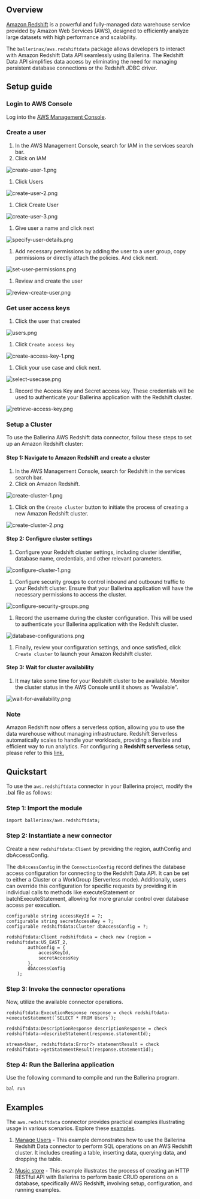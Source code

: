 ## Overview

[Amazon Redshift](https://docs.aws.amazon.com/redshift/latest/mgmt/welcome.html) is a powerful and fully-managed data warehouse service provided by Amazon Web Services (AWS), designed to efficiently analyze large datasets with high performance and scalability.

The `ballerinax/aws.redshiftdata` package allows developers to interact with Amazon Redshift Data API seamlessly using Ballerina. The Redshift Data API simplifies data access by eliminating the need for managing persistent database connections or the Redshift JDBC driver.

## Setup guide

### Login to AWS Console

Log into the [AWS Management Console](https://aws.amazon.com/).

### Create a user

1. In the AWS Management Console, search for IAM in the services search bar.
1. Click on IAM

![create-user-1.png](https://raw.githubusercontent.com/ballerina-platform/module-ballerinax-aws.redshiftdata/main/docs/setup/resources/create-user-1.png)

1. Click Users

![create-user-2.png](https://raw.githubusercontent.com/ballerina-platform/module-ballerinax-aws.redshiftdata/main/docs/setup/resources/create-user-2.png)

1. Click Create User

![create-user-3.png](https://raw.githubusercontent.com/ballerina-platform/module-ballerinax-aws.redshiftdata/main/docs/setup/resources/create-user-3.png)

1. Give user a name and click next

![specify-user-details.png](https://raw.githubusercontent.com/ballerina-platform/module-ballerinax-aws.redshiftdata/main/docs/setup/resources/specify-user-details.png)

1. Add necessary permissions by adding the user to a user group, copy permissions or directly attach the policies. And click next.

![set-user-permissions.png](https://raw.githubusercontent.com/ballerina-platform/module-ballerinax-aws.redshiftdata/main/docs/setup/resources/set-user-permissions.png)

1. Review and create the user

![review-create-user.png](https://raw.githubusercontent.com/ballerina-platform/module-ballerinax-aws.redshiftdata/main/docs/setup/resources/review-create-user.png)

### Get user access keys

1. Click the user that created

![users.png](https://raw.githubusercontent.com/ballerina-platform/module-ballerinax-aws.redshiftdata/main/docs/setup/resources/users.png)

1. Click `Create access key`

![create-access-key-1.png](https://raw.githubusercontent.com/ballerina-platform/module-ballerinax-aws.redshiftdata/main/docs/setup/resources/create-access-key-1.png)

1. Click your use case and click next.

![select-usecase.png](https://raw.githubusercontent.com/ballerina-platform/module-ballerinax-aws.redshiftdata/main/docs/setup/resources/select-usecase.png)

1. Record the Access Key and Secret access key. These credentials will be used to authenticate your Ballerina application with the Redshift cluster.

![retrieve-access-key.png](https://raw.githubusercontent.com/ballerina-platform/module-ballerinax-aws.redshiftdata/main/docs/setup/resources/retrieve-access-key.png)

### Setup a Cluster

To use the Ballerina AWS Redshift data connector, follow these steps to set up an Amazon Redshift cluster:

#### Step 1: Navigate to Amazon Redshift and create a cluster

1. In the AWS Management Console, search for Redshift in the services search bar.
1. Click on Amazon Redshift.

![create-cluster-1.png](https://raw.githubusercontent.com/ballerina-platform/module-ballerinax-aws.redshiftdata/main/docs/setup/resources/create-cluster-1.png)

1. Click on the `Create cluster` button to initiate the process of creating a new Amazon Redshift cluster.

![create-cluster-2.png](https://raw.githubusercontent.com/ballerina-platform/module-ballerinax-aws.redshiftdata/main/docs/setup/resources/create-cluster-2.png)

#### Step 2: Configure cluster settings

1. Configure your Redshift cluster settings, including cluster identifier, database name, credentials, and other relevant parameters.

![configure-cluster-1.png](https://raw.githubusercontent.com/ballerina-platform/module-ballerinax-aws.redshiftdata/main/docs/setup/resources/configure-cluster-1.png)

1. Configure security groups to control inbound and outbound traffic to your Redshift cluster. Ensure that your Ballerina application will have the necessary permissions to access the cluster.

![configure-security-groups.png](https://raw.githubusercontent.com/ballerina-platform/module-ballerinax-aws.redshiftdata/main/docs/setup/resources/configure-security-groups.png)

1. Record the username during the cluster configuration. This will be used to authenticate your Ballerina application with the Redshift cluster.

![database-configurations.png](https://raw.githubusercontent.com/ballerina-platform/module-ballerinax-aws.redshiftdata/main/docs/setup/resources/database-configurations.png)

1. Finally, review your configuration settings, and once satisfied, click `Create cluster` to launch your Amazon Redshift cluster.

#### Step 3: Wait for cluster availability

1. It may take some time for your Redshift cluster to be available. Monitor the cluster status in the AWS Console until it shows as "Available".

![wait-for-availability.png](https://raw.githubusercontent.com/ballerina-platform/module-ballerinax-aws.redshiftdata/main/docs/setup/resources/wait-for-availability.png)

### Note

Amazon Redshift now offers a serverless option, allowing you to use the data warehouse without managing infrastructure. Redshift Serverless automatically scales to handle your workloads, providing a flexible and efficient way to run analytics.
For configuring a **Redshift serverless** setup, please refer to this [link.](https://docs.aws.amazon.com/redshift/latest/gsg/new-user-serverless.html)

## Quickstart

To use the `aws.redshiftdata` connector in your Ballerina project, modify the .bal file as follows:

### Step 1: Import the module

```ballerina
import ballerinax/aws.redshiftdata;
```

### Step 2: Instantiate a new connector

Create a new `redshiftdata:Client` by providing the region, authConfig and dbAccessConfig.

The `dbAccessConfig` in the `ConnectionConfig` record defines the database access configuration for connecting to the Redshift Data API. It can be set to either a Cluster or a WorkGroup (Serverless mode). Additionally, users can override this configuration for specific requests by providing it in individual calls to methods like executeStatement or batchExecuteStatement, allowing for more granular control over database access per execution.

```ballerina
configurable string accessKeyId = ?;
configurable string secretAccessKey = ?;
configurable redshiftdata:Cluster dbAccessConfig = ?;

redshiftdata:Client redshiftdata = check new (region = redshiftdata:US_EAST_2,
        authConfig = {
            accessKeyId,
            secretAccessKey
        },
        dbAccessConfig
    );
```

### Step 3: Invoke the connector operations

Now, utilize the available connector operations.

```ballerina
redshiftdata:ExecutionResponse response = check redshiftdata->executeStatement(`SELECT * FROM Users`);

redshiftdata:DescriptionResponse descriptionResponse = check redshiftdata->describeStatement(response.statementId);

stream<User, redshiftdata:Error?> statementResult = check redshiftdata->getStatementResult(response.statementId);
```

### Step 4: Run the Ballerina application

Use the following command to compile and run the Ballerina program.

```bash
bal run
```

## Examples

The `aws.redshiftdata` connector provides practical examples illustrating usage in various scenarios. Explore these [examples](https://github.com/ballerina-platform/module-ballerinax-aws.redshiftdata/tree/main/examples).

1. [Manage Users](https://github.com/ballerina-platform/module-ballerinax-aws.redshiftdata/tree/main/examples/manage-users/) - This example demonstrates how to use the Ballerina Redshift Data connector to perform SQL operations on an AWS Redshift cluster. It includes creating a table, inserting data, querying data, and dropping the table.

2. [Music store](https://github.com/ballerina-platform/module-ballerinax-aws.redshiftdata/tree/main/examples/music-store) - This example illustrates the process of creating an HTTP RESTful API with Ballerina to perform basic CRUD operations on a database, specifically AWS Redshift, involving setup, configuration, and running examples.
